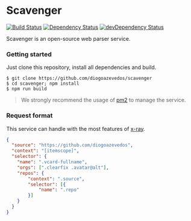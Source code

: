 # Scavenger

[![Build Status](https://img.shields.io/travis/diogoazevedos/scavenger/master.svg)](https://travis-ci.org/diogoazevedos/scavenger)
[![Dependency Status](https://img.shields.io/david/diogoazevedos/scavenger.svg)](https://david-dm.org/diogoazevedos/scavenger)
[![devDependency Status](https://img.shields.io/david/dev/diogoazevedos/scavenger.svg)](https://david-dm.org/diogoazevedos/scavenger#info=devDependencies)

Scavenger is an open-source web parser service.

### Getting started

Just clone this repository, install all dependencies and build.

```shell
$ git clone https://github.com/diogoazevedos/scavenger
$ cd scavenger; npm install
$ npm run build
```

> We strongly recommend the usage of [pm2](http://pm2.keymetrics.io) to manage the service.

### Request format

This service can handle with the most features of [x-ray](https://github.com/lapwinglabs/x-ray). 

```json
{
  "source": "https://github.com/diogoazevedos",
  "context": "[itemscope]",
  "selector": {
    "name": ".vcard-fullname",
    "orgs": [".clearfix .avatar@alt"],
    "repos": {
        "context": ".source",
        "selector": [{
            "name": ".repo"
        }]
    }
  }
}
```
